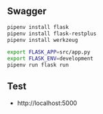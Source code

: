 ## Swagger

```bash
pipenv install flask
pipenv install flask-restplus
pipenv install werkzeug

export FLASK_APP=src/app.py
export FLASK_ENV=development
pipenv run flask run
```

## Test

- http://localhost:5000
